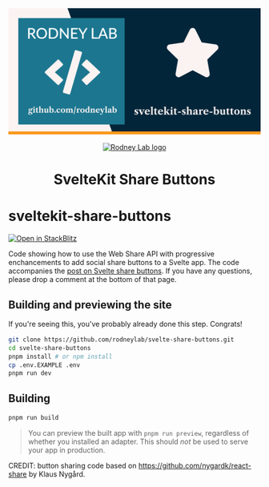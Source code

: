 <img src="./images/rodneylab-github-sveltekit-share-buttons.png" alt="Rodney Lab sveltekit-share-buttons Github banner">

<p align="center">
  <a aria-label="Open Rodney Lab site" href="https://rodneylab.com" rel="nofollow noopener noreferrer">
    <img alt="Rodney Lab logo" src="https://rodneylab.com/assets/icon.png" width="60" />
  </a>
</p>
<h1 align="center">
  SvelteKit Share Buttons
</h1>

# sveltekit-share-buttons

[![Open in StackBlitz](https://developer.stackblitz.com/img/open_in_stackblitz.svg)](https://stackblitz.com/github/rodneylab/sveltekit-share-buttons)

Code showing how to use the Web Share API with progressive enchancements to add social share buttons to a Svelte app. The code accompanies the <a aria-label="Open Rodney Lab post on Svelte share buttons" href="https://rodneylab.com/svelte-share-buttons/">post on Svelte share buttons</a>. If you have any questions, please drop a comment at the bottom of that page.

## Building and previewing the site

If you're seeing this, you've probably already done this step. Congrats!

```bash
git clone https://github.com/rodneylab/svelte-share-buttons.git
cd svelte-share-buttons
pnpm install # or npm install
cp .env.EXAMPLE .env
pnpm run dev
```

## Building

```bash
pnpm run build
```

> You can preview the built app with `pnpm run preview`, regardless of whether you installed an adapter. This should _not_ be used to serve your app in production.

CREDIT: button sharing code based on https://github.com/nygardk/react-share by Klaus Nygård.
